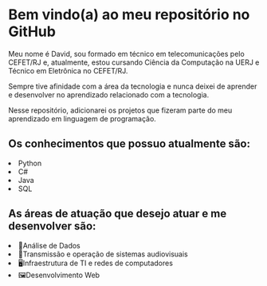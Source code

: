 <h1>Bem vindo(a) ao meu repositório no GitHub</h1>
<p>Meu nome é David, sou formado em técnico em telecomunicações pelo CEFET/RJ e, atualmente, estou cursando Ciência da Computação na UERJ e Técnico em Eletrônica no CEFET/RJ.</p>
<p>Sempre tive afinidade com a área da tecnologia e nunca deixei de aprender e desenvolver no aprendizado relacionado com a tecnologia.</p>
<p>Nesse repositório, adicionarei os projetos que fizeram parte do meu aprendizado em linguagem de programação.</p>

<h2>Os conhecimentos que possuo atualmente são:</h2>
<li>Python</li>
<li>C#</li>
<li>Java</li>
<li>SQL</li>


<h2>As áreas de atuação que desejo atuar e me desenvolver são:</h2>
<li>📒Análise de Dados</li>
<li>🎥Transmissão e operação de sistemas audiovisuais</li>
<li>🖥️Infraestrutura de TI e redes de computadores</li>
<li>🖼️Desenvolvimento Web</li>
